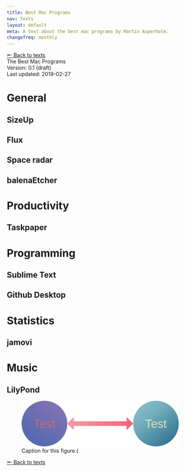 ```yaml
---
title: Best Mac Programs
nav: Texts
layout: default
meta: A text about the best mac programs by Martin Asperholm.
changefreq: monthly
---
```


<div class="article_back_top"><a href="/texts/">&#8676; Back to texts</a></div>

<div class="article_start">
	<div class="article_title">The Best Mac Programs</div>
	<div class="article_status">Version: 0.1 (draft)</div>
	<div class="article_last_updated">Last updated: 2019-02-27</div>
</div>

# General
## SizeUp
## Flux
## Space radar
## balenaEtcher

# Productivity
## Taskpaper

# Programming
## Sublime Text
## Github Desktop

# Statistics
## jamovi

# Music
## LilyPond

<figure class="figure">
	<img src="./images/test.svg">
	<figcaption class="figure_caption">Caption for this figure.(</figcaption>
</figure>

<div class="article_back_bottom"><a href="/texts/">&#8676; Back to texts</a></div>